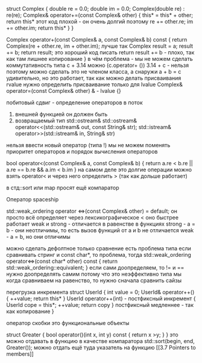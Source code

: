 struct Complex {
double re = 0.0;
double im = 0.0;
Complex(double re) : re(re);
Complex& operator+=(const Complex& other) {
this* = this* + other;
return this* 
этот код плохой - он очень долгий
поэтому
re += other.re;
im += other.im;
return this*
}
}

Complex operator+(const Complex& a, const Complex& b) const {
  return Complex(re + other.re, im + other.im);
  лучше так
  Complex result = a;
  result += b;
  return result;
  это хороший код
  писать return result += b - плохо, так как там лишнее копирование
}
в чём проблема - мы не можем сделать коммутативность
типа
c + 3.14 можно (c.operator+ ())
3.14 + c - нельзя
поэтому можно сделать это не членом класса, а снаружи
a + b = c
удивительно, но это работает, так как можно делать присваивания rvalue
нужно определить присваивание только для lvalue
Complex& operator=(const Complex& other) & - lvalue {}


побитовый сдвиг - определение операторов в поток
1) внешней функцией он должен быть
2) возвращаемый тип std::ostream&
std::ostream& operator<<(std::ostream& out, const String& str);
std::istream& operator>>(std::istream& in, String& str)

нельзя ввести новый оператор (типа !)
мы не можем поменять приоритет операторов и порядок вычисления операторов

bool operator<(const Complex& a, const Complex& b) {
return a.re < b.re || a.re == b.re && a.im < b.im
}
на самом деле это долгие операции
можно взять operator< и через него определить > (так как дольше работает)

в стд::sort или map просят ещё компаратор

Оператор spaceship

std::weak_ordering operator <=>(const Complex& other) = default;
он просто всё определяет через лексикографическое <
оно быстрее работает
weak и strong - отличается в равенстве в функциях
strong - a = b - они неотличимы, то есть вызов функций от a и b не отличается
weak - a = b, но они отличимы

можно сделать дефолтное только сравнение
есть проблема типа если сравнивать стринг и const char*, то проблема, тогда
std::weak_ordering operator<=>(const char* other) const {
return std::weak_ordering::equivalent;
}
если сами доопределяем, то != и == нужно доопределять самим
потому что это неэффективно
типа мы когда сравниваем на равенство, то нужно сначала сравнить сайзы

перегрузка инкремента
struct UserId {
int value = 0;
UserId& operator++() {
++value;
return this*
}
UserId operator++(int) - постфиксный инкремент {
UserId cope = this*;
++value;
return copy
}
постфиксный медленнее - так как копирование
}

оператор скобки
это функциональные объекты

struct Greater {
bool operator()(int x, int y) const {
return x >y;
}
}
это можно отдавать в функцию в качестве компаратора
std::sort(begin, end, Greater());
можно отдать ещё туда указатель на функцию
[[3.7 Pointers to members]]
